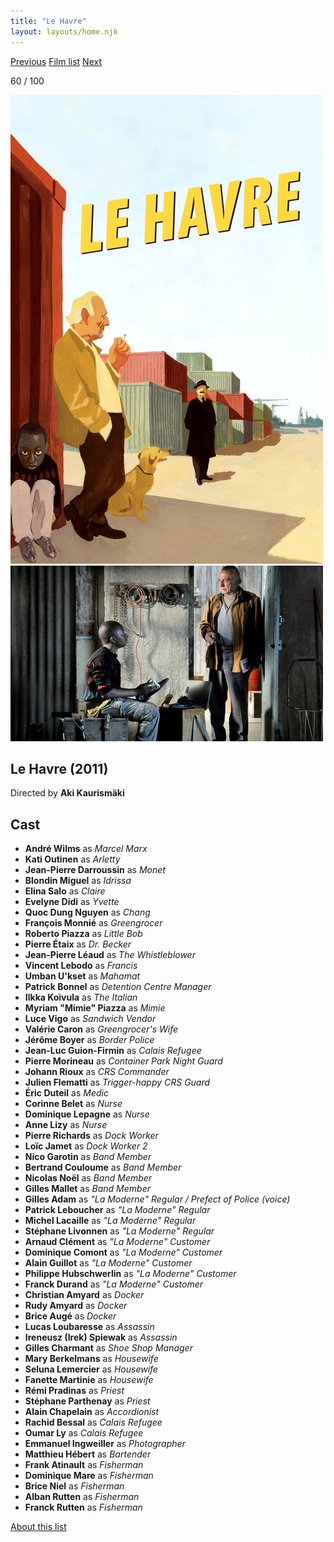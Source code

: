 ```yaml
---
title: "Le Havre"
layout: layouts/home.njk
---
```


<nav class="films">
  <a class="prev" href="../tomboy">Previous</a>
  <a href="../">Film list</a>
  <a class="next" href="../all-is-lost">Next</a>
</nav>

<p>60 / 100</p>

<article class="film">
  <img class="poster" src="../films/posters/le-havre.jpg" alt="">
  <img class="backdrop" src="../films/backdrops/le-havre.jpg" alt="">

  <h1>Le Havre (2011)</h1>

  <p class="director">
    Directed by <strong>Aki Kaurismäki</strong>
  </p>


  <h2>
    Cast
  </h2>
  <ul>
    <li><strong>André Wilms</strong> as <em>Marcel Marx</em></li>
<li><strong>Kati Outinen</strong> as <em>Arletty</em></li>
<li><strong>Jean-Pierre Darroussin</strong> as <em>Monet</em></li>
<li><strong>Blondin Miguel</strong> as <em>Idrissa</em></li>
<li><strong>Elina Salo</strong> as <em>Claire</em></li>
<li><strong>Evelyne Didi</strong> as <em>Yvette</em></li>
<li><strong>Quoc Dung Nguyen</strong> as <em>Chang</em></li>
<li><strong>François Monnié</strong> as <em>Greengrocer</em></li>
<li><strong>Roberto Piazza</strong> as <em>Little Bob</em></li>
<li><strong>Pierre Étaix</strong> as <em>Dr. Becker</em></li>
<li><strong>Jean-Pierre Léaud</strong> as <em>The Whistleblower</em></li>
<li><strong>Vincent Lebodo</strong> as <em>Francis</em></li>
<li><strong>Umban U'kset</strong> as <em>Mahamat</em></li>
<li><strong>Patrick Bonnel</strong> as <em>Detention Centre Manager</em></li>
<li><strong>Ilkka Koivula</strong> as <em>The Italian</em></li>
<li><strong>Myriam "Mimie" Piazza</strong> as <em>Mimie</em></li>
<li><strong>Luce Vigo</strong> as <em>Sandwich Vendor</em></li>
<li><strong>Valérie Caron</strong> as <em>Greengrocer's Wife</em></li>
<li><strong>Jérôme Boyer</strong> as <em>Border Police</em></li>
<li><strong>Jean-Luc Guion-Firmin</strong> as <em>Calais Refugee</em></li>
<li><strong>Pierre Morineau</strong> as <em>Container Park Night Guard</em></li>
<li><strong>Johann Rioux</strong> as <em>CRS Commander</em></li>
<li><strong>Julien Flematti</strong> as <em>Trigger-happy CRS Guard</em></li>
<li><strong>Éric Duteil</strong> as <em>Medic</em></li>
<li><strong>Corinne Belet</strong> as <em>Nurse</em></li>
<li><strong>Dominique Lepagne</strong> as <em>Nurse</em></li>
<li><strong>Anne Lizy</strong> as <em>Nurse</em></li>
<li><strong>Pierre Richards</strong> as <em>Dock Worker</em></li>
<li><strong>Loïc Jamet</strong> as <em>Dock Worker 2</em></li>
<li><strong>Nico Garotin</strong> as <em>Band Member</em></li>
<li><strong>Bertrand Couloume</strong> as <em>Band Member</em></li>
<li><strong>Nicolas Noël</strong> as <em>Band Member</em></li>
<li><strong>Gilles Mallet</strong> as <em>Band Member</em></li>
<li><strong>Gilles Adam</strong> as <em>"La Moderne" Regular / Prefect of Police (voice)</em></li>
<li><strong>Patrick Leboucher</strong> as <em>"La Moderne" Regular</em></li>
<li><strong>Michel Lacaille</strong> as <em>"La Moderne" Regular</em></li>
<li><strong>Stéphane Livonnen</strong> as <em>"La Moderne" Regular</em></li>
<li><strong>Arnaud Clément</strong> as <em>"La Moderne" Customer</em></li>
<li><strong>Dominique Comont</strong> as <em>"La Moderne" Customer</em></li>
<li><strong>Alain Guillot</strong> as <em>"La Moderne" Customer</em></li>
<li><strong>Philippe Hubschwerlin</strong> as <em>"La Moderne" Customer</em></li>
<li><strong>Franck Durand</strong> as <em>"La Moderne" Customer</em></li>
<li><strong>Christian Amyard</strong> as <em>Docker</em></li>
<li><strong>Rudy Amyard</strong> as <em>Docker</em></li>
<li><strong>Brice Augé</strong> as <em>Docker</em></li>
<li><strong>Lucas Loubaresse</strong> as <em>Assassin</em></li>
<li><strong>Ireneusz (Irek) Spiewak</strong> as <em>Assassin</em></li>
<li><strong>Gilles Charmant</strong> as <em>Shoe Shop Manager</em></li>
<li><strong>Mary Berkelmans</strong> as <em>Housewife</em></li>
<li><strong>Seluna Lemercier</strong> as <em>Housewife</em></li>
<li><strong>Fanette Martinie</strong> as <em>Housewife</em></li>
<li><strong>Rémi Pradinas</strong> as <em>Priest</em></li>
<li><strong>Stéphane Parthenay</strong> as <em>Priest</em></li>
<li><strong>Alain Chapelain</strong> as <em>Accordionist</em></li>
<li><strong>Rachid Bessal</strong> as <em>Calais Refugee</em></li>
<li><strong>Oumar Ly</strong> as <em>Calais Refugee</em></li>
<li><strong>Emmanuel Ingweiller</strong> as <em>Photographer</em></li>
<li><strong>Matthieu Hébert</strong> as <em>Bartender</em></li>
<li><strong>Frank Atinault</strong> as <em>Fisherman</em></li>
<li><strong>Dominique Mare</strong> as <em>Fisherman</em></li>
<li><strong>Brice Niel</strong> as <em>Fisherman</em></li>
<li><strong>Alban Rutten</strong> as <em>Fisherman</em></li>
<li><strong>Franck Rutten</strong> as <em>Fisherman</em></li>
  </ul>
</article>
<footer>
  <a href="../about">About this list</a>
</footer>
